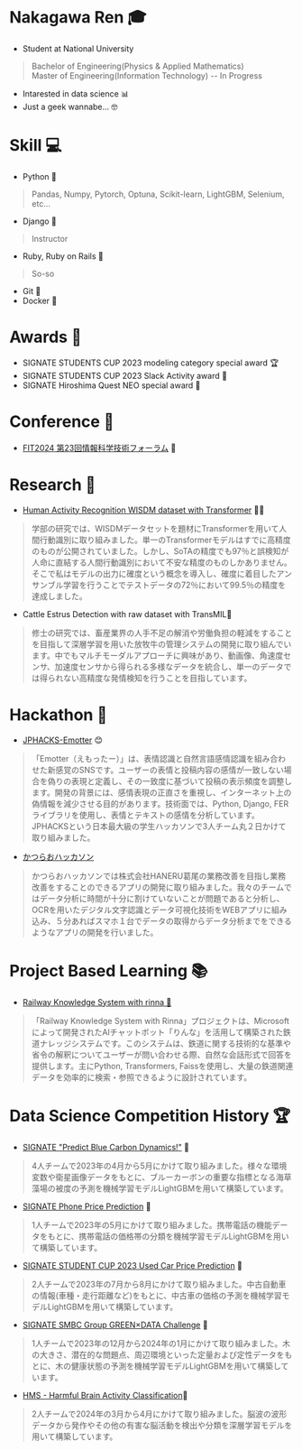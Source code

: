 # Nakagawa Ren 🎓
- Student at National University  
> Bachelor of Engineering(Physics & Applied Mathematics)  
> Master of Engineering(Information Technology) -- In Progress

- Intarested in data science 📊  
- Just a geek wannabe... 🤓  

# Skill 💻
- Python 🐍
> Pandas, Numpy, Pytorch, Optuna, Scikit-learn, LightGBM, Selenium, etc...
- Django 🎉
> Instructor
- Ruby, Ruby on Rails 💎
> So-so
- Git 🔄
- Docker 🐳

# Awards 🏅
- SIGNATE STUDENTS CUP 2023 modeling category special award 🏆
- SIGNATE STUDENTS CUP 2023 Slack Activity award 💬
- SIGNATE Hiroshima Quest NEO special award 🌟

# Conference 🎤
- [FIT2024 第23回情報科学技術フォーラム](https://github.com/rakawanegan/mil_cattle_estrus_detection) 🍁

# Research 📝
- [Human Activity Recognition WISDM dataset with Transformer](https://github.com/rakawanegan/humanactivityrecognition_portfolio) 🏃‍♂️
> 学部の研究では、WISDMデータセットを題材にTransformerを用いて人間行動識別に取り組みました。単一のTransformerモデルはすでに高精度のものが公開されていました。しかし、SoTAの精度でも97％と誤検知が人命に直結する人間行動識別において不安な精度のものしかありません。そこで私はモデルの出力に確度という概念を導入し、確度に着目したアンサンブル学習を行うことでテストデータの72％において99.5％の精度を達成しました。
- Cattle Estrus Detection with raw dataset with TransMIL🐄
> 修士の研究では、畜産業界の人手不足の解消や労働負担の軽減をすることを目指して深層学習を用いた放牧牛の管理システムの開発に取り組んでいます。中でもマルチモーダルアプローチに興味があり、動画像、角速度センサ、加速度センサから得られる多様なデータを統合し、単一のデータでは得られない高精度な発情検知を行うことを目指しています。

# Hackathon 🚀
- [JPHACKS-Emotter](https://github.com/rakawanegan/Emotter) 😊
> 「Emotter（えもったー）」は、表情認識と自然言語感情認識を組み合わせた新感覚のSNSです。ユーザーの表情と投稿内容の感情が一致しない場合を偽りの表現と定義し、その一致度に基づいて投稿の表示頻度を調整します。開発の背景には、感情表現の正直さを重視し、インターネット上の偽情報を減少させる目的があります。技術面では、Python, Django, FERライブラリを使用し、表情とテキストの感情を分析しています。JPHACKSという日本最大級の学生ハッカソンで3人チーム丸２日かけて取り組みました。

- [かつらおハッカソン](https://github.com/rakawanegan/katsurao_hackathon)
> かつらおハッカソンでは株式会社HANERU葛尾の業務改善を目指し業務改善をすることのできるアプリの開発に取り組みました。我々のチームではデータ分析に時間が十分に割けていないことが問題であると分析し、OCRを用いたデジタル文字認識とデータ可視化技術をWEBアプリに組み込み、５分あればスマホ１台でデータの取得からデータ分析までをできるようなアプリの開発を行いました。

# Project Based Learning 📚
- [Railway Knowledge System with rinna 🚆](https://github.com/rakawanegan/pbl-railway-knowledge-system)
> 「Railway Knowledge System with Rinna」プロジェクトは、Microsoftによって開発されたAIチャットボット「りんな」を活用して構築された鉄道ナレッジシステムです。このシステムは、鉄道に関する技術的な基準や省令の解釈についてユーザーが問い合わせる際、自然な会話形式で回答を提供します。主にPython, Transformers, Faissを使用し、大量の鉄道関連データを効率的に検索・参照できるように設計されています。

# Data Science Competition History 🏆
- [SIGNATE "Predict Blue Carbon Dynamics!"](https://github.com/rakawanegan/bluecarbon_portfolio) 🌊
> 4人チームで2023年の4月から5月にかけて取り組みました。様々な環境変数や衛星画像データをもとに、ブルーカーボンの重要な指標となる海草藻場の被度の予測を機械学習モデルLightGBMを用いて構築しています。
- [SIGNATE Phone Price Prediction](https://github.com/rakawanegan/phonepriceprediction_portfolio) 📱
> 1人チームで2023年の5月にかけて取り組みました。携帯電話の機能データをもとに、携帯電話の価格帯の分類を機械学習モデルLightGBMを用いて構築しています。
- [SIGNATE STUDENT CUP 2023 Used Car Price Prediction](https://github.com/rakawanegan/signatestudentcup2023_portfolio) 🚗
> 2人チームで2023年の7月から8月にかけて取り組みました。中古自動車の情報(車種・走行距離など)をもとに、中古車の価格の予測を機械学習モデルLightGBMを用いて構築しています。
- [SIGNATE SMBC Group GREEN×DATA Challenge](https://github.com/rakawanegan/smbc_green_competiton_portfolio) 🌱
> 1人チームで2023年の12月から2024年の1月にかけて取り組みました。木の大きさ、潜在的な問題点、周辺環境といった定量および定性データをもとに、木の健康状態の予測を機械学習モデルLightGBMを用いて構築しています。
- [HMS - Harmful Brain Activity Classification](https://github.com/rakawanegan/HMS-harmful_brain_activity_classification_portfolio)🧠
> 2人チームで2024年の3月から4月にかけて取り組みました。脳波の波形データから発作やその他の有害な脳活動を検出や分類を深層学習モデルを用いて構築しています。

